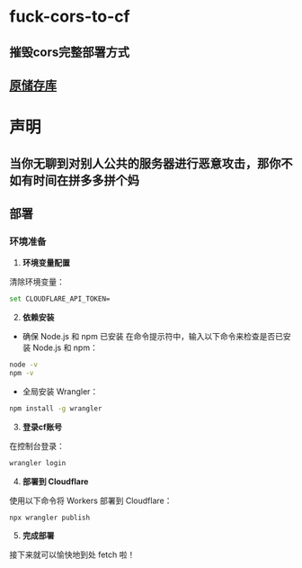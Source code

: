 # fuck-cors-to-cf

## 摧毁cors完整部署方式

## [原储存库](https://github.com/lgc2333/fuck-cors)

# 声明

## 当你无聊到对别人公共的服务器进行恶意攻击，那你不如有时间在拼多多拼个妈

## 部署

### 环境准备

1. **环境变量配置**

  清除环境变量：
  
  ```bash
  set CLOUDFLARE_API_TOKEN=
  ```

2. **依赖安装**

  - 确保 Node.js 和 npm 已安装
在命令提示符中，输入以下命令来检查是否已安装 Node.js 和 npm：

  ```bash
  node -v
  npm -v
  ```

  - 全局安装 Wrangler：
  
  ```bash
  npm install -g wrangler
  ```

3. **登录cf账号**

在控制台登录：

  ```bash
  wrangler login
  ```

4. **部署到 Cloudflare**

使用以下命令将 Workers 部署到 Cloudflare：

  ```bash
  npx wrangler publish
  ```

5. **完成部署**
   
接下来就可以愉快地到处 fetch 啦！

